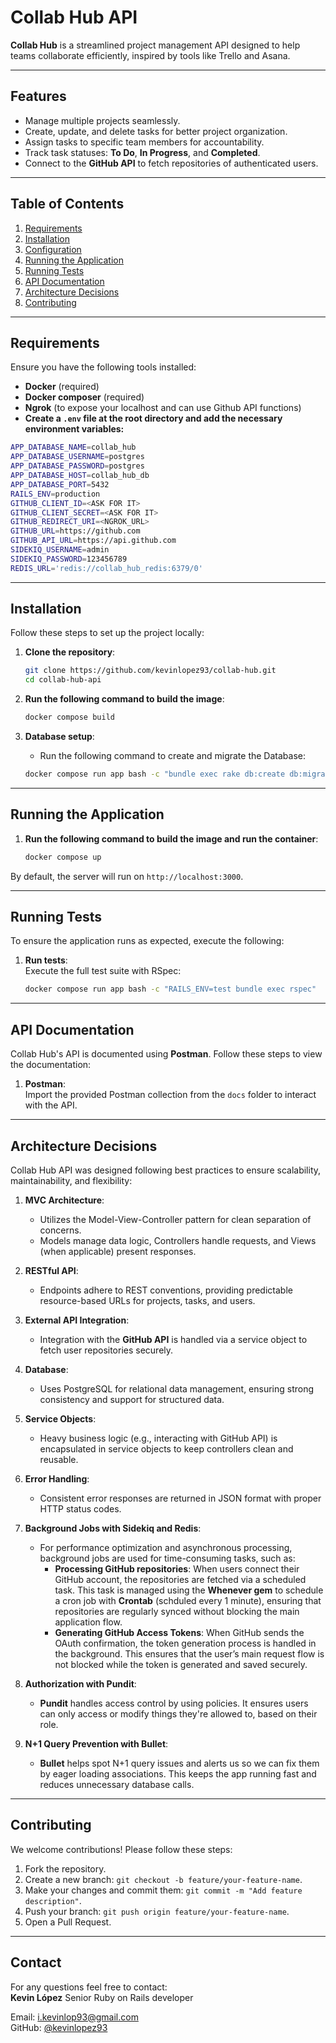 # Collab Hub API  

**Collab Hub** is a streamlined project management API designed to help teams collaborate efficiently, inspired by tools like Trello and Asana.  

---

## Features  
- Manage multiple projects seamlessly.  
- Create, update, and delete tasks for better project organization.  
- Assign tasks to specific team members for accountability.  
- Track task statuses: **To Do**, **In Progress**, and **Completed**.  
- Connect to the **GitHub API** to fetch repositories of authenticated users.  

---

## Table of Contents  
1. [Requirements](#requirements)  
2. [Installation](#installation)  
3. [Configuration](#configuration)  
4. [Running the Application](#running-the-application)  
5. [Running Tests](#running-tests)  
6. [API Documentation](#api-documentation)  
7. [Architecture Decisions](#architecture-decisions)  
8. [Contributing](#contributing)  

---

## Requirements  
Ensure you have the following tools installed:
- **Docker** (required)  
- **Docker composer** (required)
- **Ngrok** (to expose your localhost and can use Github API functions)
- **Create a `.env` file at the root directory and add the necessary environment variables:**
```bash
APP_DATABASE_NAME=collab_hub
APP_DATABASE_USERNAME=postgres
APP_DATABASE_PASSWORD=postgres
APP_DATABASE_HOST=collab_hub_db
APP_DATABASE_PORT=5432
RAILS_ENV=production
GITHUB_CLIENT_ID=<ASK FOR IT>
GITHUB_CLIENT_SECRET=<ASK FOR IT>
GITHUB_REDIRECT_URI=<NGROK_URL>
GITHUB_URL=https://github.com
GITHUB_API_URL=https://api.github.com
SIDEKIQ_USERNAME=admin
SIDEKIQ_PASSWORD=123456789
REDIS_URL='redis://collab_hub_redis:6379/0'
```

---

## Installation  

Follow these steps to set up the project locally:  

1. **Clone the repository**:  
   ```bash
   git clone https://github.com/kevinlopez93/collab-hub.git
   cd collab-hub-api
   ```

2. **Run the following command to build the image**:   
   ```bash
   docker compose build
   ```

3. **Database setup**:
   - Run the following command to create and migrate the Database:
   ```bash
   docker compose run app bash -c "bundle exec rake db:create db:migrate"
   ```
---

## Running the Application  

1. **Run the following command to build the image and run the container**:   
   ```bash
   docker compose up
   ```

By default, the server will run on `http://localhost:3000`.  

---

## Running Tests  

To ensure the application runs as expected, execute the following:  
1. **Run tests**:  
   Execute the full test suite with RSpec:  
   ```bash
   docker compose run app bash -c "RAILS_ENV=test bundle exec rspec"
   ```

---

## API Documentation  

Collab Hub's API is documented using **Postman**. Follow these steps to view the documentation:  
1.  **Postman**:  
   Import the provided Postman collection from the `docs` folder to interact with the API.  

---

## Architecture Decisions  

Collab Hub API was designed following best practices to ensure scalability, maintainability, and flexibility:  

1. **MVC Architecture**:  
   - Utilizes the Model-View-Controller pattern for clean separation of concerns.  
   - Models manage data logic, Controllers handle requests, and Views (when applicable) present responses.  

2. **RESTful API**:  
   - Endpoints adhere to REST conventions, providing predictable resource-based URLs for projects, tasks, and users.  

3. **External API Integration**:  
   - Integration with the **GitHub API** is handled via a service object to fetch user repositories securely.  

4. **Database**:  
   - Uses PostgreSQL for relational data management, ensuring strong consistency and support for structured data.  

5. **Service Objects**:  
   - Heavy business logic (e.g., interacting with GitHub API) is encapsulated in service objects to keep controllers clean and reusable.  

6. **Error Handling**:  
   - Consistent error responses are returned in JSON format with proper HTTP status codes.

7. **Background Jobs with Sidekiq and Redis**:  
   - For performance optimization and asynchronous processing, background jobs are used for time-consuming tasks, such as:  
     - **Processing GitHub repositories**: When users connect their GitHub account, the repositories are fetched via a scheduled task. This task is managed using the **Whenever gem** to schedule a cron job with **Crontab** (schduled every 1 minute), ensuring that repositories are regularly synced without blocking the main application flow.  
     - **Generating GitHub Access Tokens**: When GitHub sends the OAuth confirmation, the token generation process is handled in the background. This ensures that the user’s main request flow is not blocked while the token is generated and saved securely. 

8. **Authorization with Pundit**:  
   - **Pundit** handles access control by using policies. It ensures users can only access or modify things they're allowed to, based on their role.

9. **N+1 Query Prevention with Bullet**:  
   - **Bullet** helps spot N+1 query issues and alerts us so we can fix them by eager loading associations. This keeps the app running fast and reduces unnecessary database calls.

---

## Contributing  

We welcome contributions! Please follow these steps:  
1. Fork the repository.  
2. Create a new branch: `git checkout -b feature/your-feature-name`.  
3. Make your changes and commit them: `git commit -m "Add feature description"`.  
4. Push your branch: `git push origin feature/your-feature-name`.  
5. Open a Pull Request.  

---

## Contact  

For any questions feel free to contact:  
**Kevin López**  Senior Ruby on Rails developer 

Email: i.kevinlop93@gmail.com  
GitHub: [@kevinlopez93](https://github.com/kevinlopez93)  
